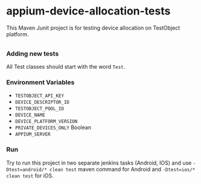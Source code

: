 # appium-device-allocation-tests
This Maven Junit project is for testing device allocation on TestObject platform.

######

### Adding new tests
All Test classes should start with the word `Test`.

### Environment Variables
* `TESTOBJECT_API_KEY`
* `DEVICE_DESCRIPTOR_ID`
* `TESTOBJECT_POOL_ID`
* `DEVICE_NAME`
* `DEVICE_PLATFORM_VERSION`
* `PRIVATE_DEVICES_ONLY` Boolean
* `APPIUM_SERVER`

### Run
Try to run this project in two separate jenkins tasks (Android, IOS) and use `-Dtest=android/* clean test` maven command for Android and `-Dtest=ios/* clean test` for iOS.
